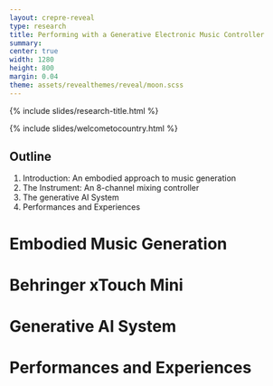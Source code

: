 ```yaml
---
layout: crepre-reveal
type: research
title: Performing with a Generative Electronic Music Controller
summary:
center: true
width: 1280
height: 800
margin: 0.04
theme: assets/revealthemes/reveal/moon.scss
---
```


{% include slides/research-title.html %}

{% include slides/welcometocountry.html %}

## Outline

1. Introduction: An embodied approach to music generation
2. The Instrument: An 8-channel mixing controller
3. The generative AI System
4. Performances and Experiences

# Embodied Music Generation

# Behringer xTouch Mini

# Generative AI System

# Performances and Experiences



